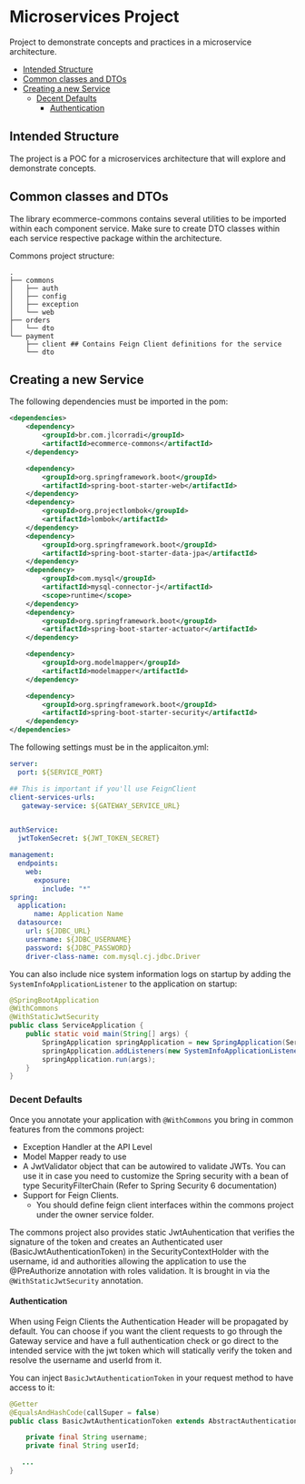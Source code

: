 # Microservices Project
Project to demonstrate concepts and practices in a microservice architecture.

<!-- TOC -->
  * [Intended Structure](#intended-structure)
  * [Common classes and DTOs](#common-classes-and-dtos)
  * [Creating a new Service](#creating-a-new-service)
    * [Decent Defaults](#decent-defaults)
      * [Authentication](#authentication)
<!-- TOC -->

## Intended Structure
The project is a POC for a microservices architecture that will explore and demonstrate concepts.

## Common classes and DTOs
The library ecommerce-commons contains several utilities to be imported within each component service. Make sure to 
create DTO classes within each service respective package within the architecture.

Commons project structure:
```
.
├── commons
│   ├── auth
│   ├── config
│   ├── exception
│   └── web
├── orders
│   └── dto
└── payment
    ├── client ## Contains Feign Client definitions for the service
    └── dto
```

## Creating a new Service
The following dependencies must be imported in the pom:
```xml
<dependencies>
    <dependency>
        <groupId>br.com.jlcorradi</groupId>
        <artifactId>ecommerce-commons</artifactId>
    </dependency>

    <dependency>
        <groupId>org.springframework.boot</groupId>
        <artifactId>spring-boot-starter-web</artifactId>
    </dependency>
    <dependency>
        <groupId>org.projectlombok</groupId>
        <artifactId>lombok</artifactId>
    </dependency>
    <dependency>
        <groupId>org.springframework.boot</groupId>
        <artifactId>spring-boot-starter-data-jpa</artifactId>
    </dependency>
    <dependency>
        <groupId>com.mysql</groupId>
        <artifactId>mysql-connector-j</artifactId>
        <scope>runtime</scope>
    </dependency>
    <dependency>
        <groupId>org.springframework.boot</groupId>
        <artifactId>spring-boot-starter-actuator</artifactId>
    </dependency>

    <dependency>
        <groupId>org.modelmapper</groupId>
        <artifactId>modelmapper</artifactId>
    </dependency>

    <dependency>
        <groupId>org.springframework.boot</groupId>
        <artifactId>spring-boot-starter-security</artifactId>
    </dependency>
</dependencies>
```

The following settings must be in the applicaiton.yml:
```yml
server:
  port: ${SERVICE_PORT}

## This is important if you'll use FeignClient
client-services-urls:
   gateway-service: ${GATEWAY_SERVICE_URL}


authService:
  jwtTokenSecret: ${JWT_TOKEN_SECRET}

management:
  endpoints:
    web:
      exposure:
        include: "*"
spring:
  application:
      name: Application Name
  datasource:
    url: ${JDBC_URL}
    username: ${JDBC_USERNAME}
    password: ${JDBC_PASSWORD}
    driver-class-name: com.mysql.cj.jdbc.Driver
```

You can also include nice system information logs on startup by adding the ```SystemInfoApplicationListener``` to 
the application on startup:
```java
@SpringBootApplication
@WithCommons
@WithStaticJwtSecurity
public class ServiceApplication {
    public static void main(String[] args) {
        SpringApplication springApplication = new SpringApplication(ServiceApplication.class);
        springApplication.addListeners(new SystemInfoApplicationListener());
        springApplication.run(args);
    }
}
```

### Decent Defaults
Once you annotate your application with ```@WithCommons``` you bring in common features from the commons project:
 - Exception Handler at the API Level
 - Model Mapper ready to use
 - A JwtValidator object that can be autowired to validate JWTs. You can use it in case you need to customize the 
   Spring security with a bean of type SecurityFilterChain (Refer to Spring Security 6 documentation)
 - Support for Feign Clients. 
   - You should define feign client interfaces within the commons project under the owner service folder.

The commons project also provides static JwtAuhentication that verifies the signature of the token and creates an 
Authenticated user (BasicJwtAuthenticationToken) in the SecurityContextHolder with the username, id and authorities 
allowing the application to use the @PreAuthorize annotation with roles validation. It is brought in 
via the ```@WithStaticJwtSecurity``` annotation.

#### Authentication
When using Feign Clients the Authentication Header will be propagated by default. You can choose if you want the client
requests to go through the Gateway service and have a full authentication check or go direct to the intended service 
with the jwt token which will statically verify the token and resolve the username and userId from it.

You can inject ```BasicJwtAuthenticationToken``` in your request method to have access to it:
```java
@Getter
@EqualsAndHashCode(callSuper = false)
public class BasicJwtAuthenticationToken extends AbstractAuthenticationToken {

    private final String username;
    private final String userId;

   ...
}
```